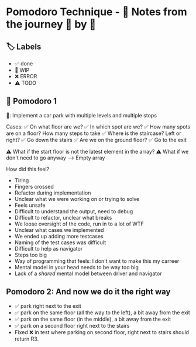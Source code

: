# Pomodoro Technique - 📝 Notes from the journey 🍅 by 🍅

## 🏷️ Labels

- ✅ done
- 🚧 WIP
- ❌ ERROR
- ⚠️ TODO

## 🍅 Pomodoro 1

🚧: Implement a car park with multiple levels and multiple stops

Cases:
✅ On what floor are we?
✅ In which spot are we?
✅ How many spots are on a floor? How many steps to take
✅ Where is the staircase? Left or right?
✅ Go down the stairs
✅ Are we on the ground floor?
✅ Go to the exit

⚠️ What if the start floor is not the latest element in the array?
⚠️ What if we don't need to go anyway --> Empty array

How did this feel?

- Tiring
- Fingers crossed
- Refactor during implementation
- Unclear what we were working on or trying to solve
- Feels unsafe
- Difficult to understand the output, need to debug
- Difficult to refactor, unclear what breaks
- We loose oversight of the code, run in to a lot of WTF
- Unclear what cases we implemented
- We ended up adding more testcases
- Naming of the test cases was difficult
- Difficult to help as navigator
- Steps too big
- Way of programming that feels: I don't want to make this my carreer
- Mental model in your head needs to be way too big
- Lack of a _shared_ mental model between driver and navigator

## Pomodoro 2: And now we do it the right way
- ✅ park right next to the exit
- ✅ park on the same floor (all the way to the left), a bit away from the exit
- ✅ park on the same floor (in the middle), a bit away from the exit
- ✅ park on a second floor right next to the stairs
- Fixed ❌ in test where parking on second floor, right next to stairs should return R3.